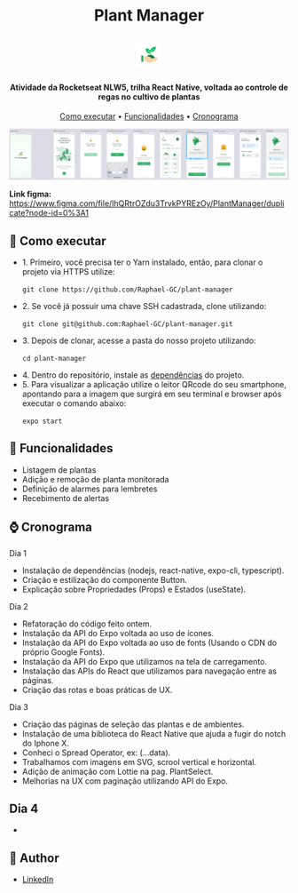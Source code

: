<h1 align="center">   
  Plant Manager
</h1>

<h2 align="center">   

  ![](https://github.com/Raphael-GC/plant-manager/blob/main/assets/favicon.png)  
</h2>

<h4 align="center">Atividade da Rocketseat NLW5, trilha React Native, voltada ao controle de regas no cultivo de plantas</h4>

<p align="center">
  <a href="# 🚀 Como ">Como executar</a> •
  <a href="# 💬 Funcionalidades">Funcionalidades</a> •
  <a href="# ⌚ Cronograma">Cronograma</a>
</p>

![](https://github.com/Raphael-GC/plant-manager/blob/main/assets/preview.png)

**Link figma:** https://www.figma.com/file/IhQRtrOZdu3TrvkPYREzOy/PlantManager/duplicate?node-id=0%3A1

## 🚀 Como executar
<ul>
  <li> 1. Primeiro, você precisa ter o Yarn instalado, então, para clonar o projeto via HTTPS utilize: </li>

`git clone https://github.com/Raphael-GC/plant-manager`

  <li> 2. Se você já possuir uma chave SSH cadastrada, clone utilizando: </li>

`git clone git@github.com:Raphael-GC/plant-manager.git`

  <li> 3. Depois de clonar, acesse a pasta do nosso projeto utilizando: </li>

`cd plant-manager`

  <li> 4. Dentro do repositório, instale as <a href="https://github.com/Raphael-GC/plant-manager/blob/main/dependencies.md" target="_blank">dependências</a> do projeto. </li>

  <li> 5. Para visualizar a aplicação utilize o leitor QRcode do seu smartphone, apontando para a imagem que surgirá em seu terminal e browser após executar o comando abaixo:  </li>

  `expo start` 

</ul>

## 💬 Funcionalidades
<ul>
  <li>Listagem de plantas</li>
  <li>Adição e remoção de planta monitorada</li>
  <li>Definição de alarmes para lembretes</li>
  <li>Recebimento de alertas</li>
</ul>

## ⌚ Cronograma
<a>Dia 1</a> 
- Instalação de dependências (nodejs, react-native, expo-cli, typescript).
- Criação e estilização do componente Button.
- Explicação sobre Propriedades (Props) e Estados (useState).

<a>Dia 2</a>
- Refatoração do código feito ontem.
- Instalação da API do Expo voltada ao uso de ícones.
- Instalação da API do Expo voltada ao uso de fonts (Usando o CDN do próprio Google Fonts).
- Instalação da API do Expo que utilizamos na tela de carregamento.
- Instalação das APIs do React que utilizamos para navegação entre as páginas.
- Criação das rotas e boas práticas de UX.

<a>Dia 3</a>
- Criação das páginas de seleção das plantas e de ambientes. 
- Instalação de uma biblioteca do React Native que ajuda a fugir do notch do Iphone X.
- Conheci o Spread Operator, ex: (...data).
- Trabalhamos com imagens em SVG, scrool vertical e horizontal.
- Adição de animação com Lottie na pag. PlantSelect.
- Melhorias na UX com paginação utilizando API do Expo.

<a>Dia 4</a>
- 
- 

## :pencil: Author

- <a href="https://www.linkedin.com/in/raphael-gc/" target="_blank">LinkedIn</a>